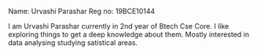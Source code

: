 Name: Urvashi Parashar
Reg no: 19BCE10144

I am Urvashi Parashar currently in 2nd year of Btech Cse Core.
I like exploring things to get a deep knowledge about them.
Mostly interested in data analysing  studying satistical areas.  
